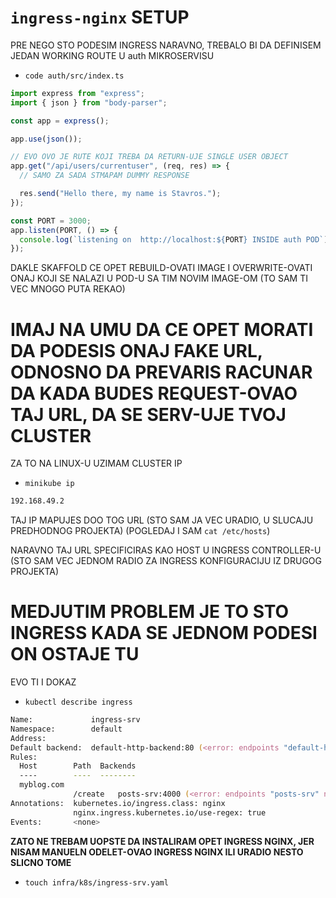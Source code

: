 # `ingress-nginx` SETUP

PRE NEGO STO PODESIM INGRESS NARAVNO, TREBALO BI DA DEFINISEM JEDAN WORKING ROUTE U auth MIKROSERVISU

- `code auth/src/index.ts`

```ts
import express from "express";
import { json } from "body-parser";

const app = express();

app.use(json());

// EVO OVO JE RUTE KOJI TREBA DA RETURN-UJE SINGLE USER OBJECT
app.get("/api/users/currentuser", (req, res) => {
  // SAMO ZA SADA STMAPAM DUMMY RESPONSE

  res.send("Hello there, my name is Stavros.");
});

const PORT = 3000;
app.listen(PORT, () => {
  console.log(`listening on  http://localhost:${PORT} INSIDE auth POD`);
});
```

DAKLE SKAFFOLD CE OPET REBUILD-OVATI IMAGE I OVERWRITE-OVATI ONAJ KOJI SE NALAZI U POD-U SA TIM NOVIM IMAGE-OM (TO SAM TI VEC MNOGO PUTA REKAO)

# IMAJ NA UMU DA CE OPET MORATI DA PODESIS ONAJ FAKE URL, ODNOSNO DA PREVARIS RACUNAR DA KADA BUDES REQUEST-OVAO TAJ URL, DA SE SERV-UJE TVOJ CLUSTER

ZA TO NA LINUX-U UZIMAM CLUSTER IP

- `minikube ip`

```zsh
192.168.49.2
```

TAJ IP MAPUJES DOO TOG URL (STO SAM JA VEC URADIO, U SLUCAJU PREDHODNOG PROJEKTA) (POGLEDAJ I SAM `cat /etc/hosts`)

NARAVNO TAJ URL SPECIFICIRAS KAO HOST U INGRESS CONTROLLER-U (STO SAM VEC JEDNOM RADIO ZA INGRESS KONFIGURACIJU IZ DRUGOG PROJEKTA)

# MEDJUTIM PROBLEM JE TO STO INGRESS KADA SE JEDNOM PODESI ON OSTAJE TU

EVO TI I DOKAZ

- `kubectl describe ingress`

```zsh
Name:             ingress-srv
Namespace:        default
Address:          
Default backend:  default-http-backend:80 (<error: endpoints "default-http-backend" not found>)
Rules:
  Host        Path  Backends
  ----        ----  --------
  myblog.com  
              /create   posts-srv:4000 (<error: endpoints "posts-srv" not found>)
Annotations:  kubernetes.io/ingress.class: nginx
              nginx.ingress.kubernetes.io/use-regex: true
Events:       <none>


```

**ZATO NE TREBAM UOPSTE DA INSTALIRAM OPET INGRESS NGINX, JER NISAM MANUELN ODELET-OVAO INGRESS NGINX ILI URADIO NESTO SLICNO TOME**

- `touch infra/k8s/ingress-srv.yaml`

```yaml

```
